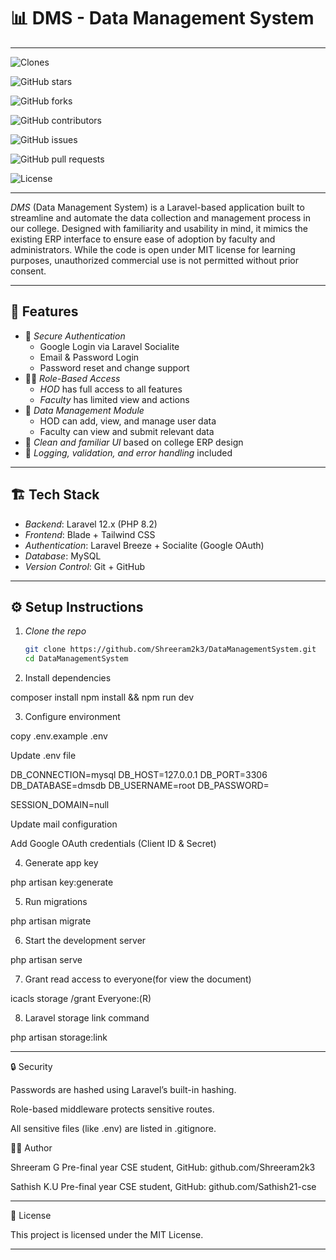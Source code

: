 # 📊 DMS - Data Management System
---
![Clones](https://img.shields.io/badge/dynamic/json?label=Clones&query=count&url=https://your-proxy-api/clones.json&color=blue)

![GitHub stars](https://img.shields.io/github/stars/Shreeram2k3/DataManagementSystem?style=social)

![GitHub forks](https://img.shields.io/github/forks/Shreeram2k3/DataManagementSystem?style=social)

![GitHub contributors](https://img.shields.io/github/contributors/Shreeram2k3/DataManagementSystem)

![GitHub issues](https://img.shields.io/github/issues/Shreeram2k3/DataManagementSystem)

![GitHub pull requests](https://img.shields.io/github/issues-pr/Shreeram2k3/DataManagementSystem)

![License](https://img.shields.io/github/license/Shreeram2k3/DataManagementSystem)

---

*DMS* (Data Management System) is a Laravel-based application built to streamline and automate the data collection and management process in our college. Designed with familiarity and usability in mind, it mimics the existing ERP interface to ensure ease of adoption by faculty and administrators. While the code is open under MIT license for learning purposes, unauthorized commercial use is not permitted without prior consent.

---


## 🚀 Features

- 🔐 *Secure Authentication*
  - Google Login via Laravel Socialite
  - Email & Password Login
  - Password reset and change support
- 🧑‍🏫 *Role-Based Access*
  - *HOD* has full access to all features
  - *Faculty* has limited view and actions
- 📁 *Data Management Module*
  - HOD can add, view, and manage user data
  - Faculty can view and submit relevant data
- 🧭 *Clean and familiar UI* based on college ERP design
- 🧾 *Logging, validation, and error handling* included

---

## 🏗 Tech Stack

- *Backend*: Laravel 12.x (PHP 8.2)
- *Frontend*: Blade + Tailwind CSS
- *Authentication*: Laravel Breeze + Socialite (Google OAuth)
- *Database*: MySQL
- *Version Control*: Git + GitHub

---

## ⚙ Setup Instructions

1. *Clone the repo*
   ```bash
   git clone https://github.com/Shreeram2k3/DataManagementSystem.git
   cd DataManagementSystem

2. Install dependencies

composer install
npm install && npm run dev


3. Configure environment

copy .env.example .env

Update .env file 

DB_CONNECTION=mysql
DB_HOST=127.0.0.1
DB_PORT=3306
DB_DATABASE=dmsdb
DB_USERNAME=root
DB_PASSWORD=

SESSION_DOMAIN=null

Update mail configuration

Add Google OAuth credentials (Client ID & Secret)



4. Generate app key

php artisan key:generate


5. Run migrations

php artisan migrate


6. Start the development server

php artisan serve

7. Grant read access to everyone(for view the document)

icacls storage /grant Everyone:(R)

8. Laravel storage link command

php artisan storage:link



---

🔒 Security

Passwords are hashed using Laravel’s built-in hashing.

Role-based middleware protects sensitive routes.

All sensitive files (like .env) are listed in .gitignore.




👨‍💻 Author

Shreeram G
Pre-final year CSE student,
GitHub: github.com/Shreeram2k3
 
 Sathish K.U
 Pre-final year CSE student,
 GitHub: github.com/Sathish21-cse


---

📄 License

This project is licensed under the MIT License.

---
